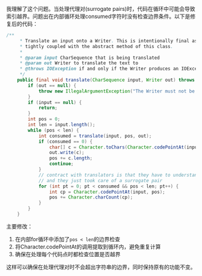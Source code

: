 我理解了这个问题。当处理代理对(surrogate pairs)时，代码在循环中可能会导致索引越界。问题出在内部循环处理consumed字符时没有检查边界条件。以下是修复后的代码：

```java
/**
     * Translate an input onto a Writer. This is intentionally final as its algorithm is 
     * tightly coupled with the abstract method of this class. 
     *
     * @param input CharSequence that is being translated
     * @param out Writer to translate the text to
     * @throws IOException if and only if the Writer produces an IOException
     */
    public final void translate(CharSequence input, Writer out) throws IOException {
        if (out == null) {
            throw new IllegalArgumentException("The Writer must not be null");
        }
        if (input == null) {
            return;
        }
        int pos = 0;
        int len = input.length();
        while (pos < len) {
            int consumed = translate(input, pos, out);
            if (consumed == 0) {
                char[] c = Character.toChars(Character.codePointAt(input, pos));
                out.write(c);
                pos += c.length;
                continue;
            }
            // contract with translators is that they have to understand codepoints 
            // and they just took care of a surrogate pair
            for (int pt = 0; pt < consumed && pos < len; pt++) {
                int cp = Character.codePointAt(input, pos);
                pos += Character.charCount(cp);
            }
        }
    }
```

主要修改：
1. 在内部for循环中添加了`pos < len`的边界检查
2. 将Character.codePointAt的调用提取到循环内，避免重复计算
3. 确保在处理每个代码点时都检查位置是否越界

这样可以确保在处理代理对时不会超出字符串的边界，同时保持原有的功能不变。